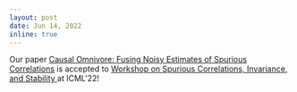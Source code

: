 ```yaml
---
layout: post
date: Jun 14, 2022
inline: true
---
```


Our paper [Causal Omnivore: Fusing Noisy Estimates of Spurious Correlations](https://openreview.net/forum?id=gvoiTO6G_sS&referrer=%5BAuthor%20Console%5D(%2Fgroup%3Fid%3DICML.cc%2F2022%2FWorkshop%2FSCIS%2FAuthors%23your-submissions)) is accepted to [Workshop on Spurious Correlations, Invariance, and Stability ](https://sites.google.com/view/scis-workshop/home) at ICML'22!
